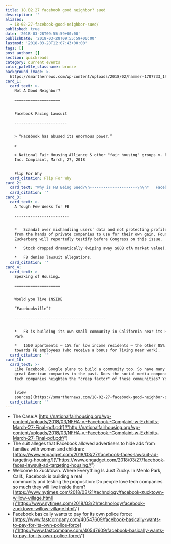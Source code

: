 ```yaml
---
title: 18.02.27 facebook good neighbor? sued
description: ''
aliases:
  - 18-02-27-facebook-good-neighbor-sued/
published: true
date: '2018-03-28T09:55:59+00:00'
publishDate: '2018-03-28T09:55:59+00:00'
lastmod: '2018-03-28T12:07:43+00:00'
tags: []
post_author: []
section: quickreads
category: current events
color_palette_classname: bronze
background_image: >-
  https://smarthernews.com/wp-content/uploads/2018/02/hammer-1707733_1920-360x360.jpg
card_1:
  card_text: >-
    Not A Good Neighbor?

    ====================


    Facebook Facing Lawsuit

    -----------------------


    > “Facebook has abused its enormous power.”

    > 

    > National Fair Housing Alliance & other "fair housing" groups v. Facebook,
    Inc. Complaint, March, 27, 2018


    Flip For Why
  card_citation: Flip For Why
card_2:
  card_text: "Why is FB Being Sued?\n---------------------\n\n*   Facebook offers companies ways to advertise or “target” certain people by age, gender, etc.\n*   Housing groups suing say this FB feature allows “landlords and real estate brokers to exclude families with children, women, and other protected classes of people from receiving housing ads.a\x1D\n*   **Bottom Line: FB is accused of enabling housing discrimination.**"
  card_citation: ''
card_3:
  card_text: >-
    A Tough Few Weeks for FB

    ------------------------


    *   Scandal over mishandling users’ data and not protecting profile data
    from the hands of private companies to use for their own gain. Founder Mark
    Zuckerberg will reportedly testify before Congress on this issue.

    *   Stock dropped dramatically (wiping away $80B ofA market value).

    *   FB denies lawsuit allegations.
  card_citation: ''
card_4:
  card_text: >-
    Speaking of Housing…

    ====================


    Would you live INSIDE  

    “Facebookville”?

    ----------------------------------------


    *   FB is building its own small community in California near its HQ: Willow
    Park

    *   1500 apartments – 15% for low income residents – the other 85% catered
    towards FB employees (who receive a bonus for living near work).
  card_citation: ''
card_10:
  card_text: >-
    Like Facebook, Google plans to build a community too. So have many other
    great American companies in the past. Does the social media component of the
    tech companies heighten the "creep factor" of these communities? You decide.


    [view
    sources](https://smarthernews.com/18-02-27-facebook-good-neighbor-sued/)
  card_citation: ''
---
```

*   The Case:A [http://nationalfairhousing.org/wp-content/uploads/2018/03/NFHA-v.-Facebook.-Complaint-w-Exhibits-March-27-Final-pdf.pdf](\"http://nationalfairhousing.org/wp-content/uploads/2018/03/NFHA-v.-Facebook.-Complaint-w-Exhibits-March-27-Final-pdf.pdf\")
*   The suit alleges that Facebook allowed advertisers to hide ads from families with women and children: [https://www.engadget.com/2018/03/27/facebook-faces-lawsuit-ad-targeting-housing/](\"https://www.engadget.com/2018/03/27/facebook-faces-lawsuit-ad-targeting-housing/\")
*   Welcome to Zucktown. Where Everything Is Just Zucky. In Menlo Park, Calif., Facebook is building a real  
    community and testing the proposition: Do people love tech companies so much they will live inside them?[https://www.nytimes.com/2018/03/21/technology/facebook-zucktown-willow-village.html](\"https://www.nytimes.com/2018/03/21/technology/facebook-zucktown-willow-village.html\")
*   Facebook basically wants to pay for its own police force: [https://www.fastcompany.com/40547609/facebook-basically-wants-to-pay-for-its-own-police-force](\"https://www.fastcompany.com/40547609/facebook-basically-wants-to-pay-for-its-own-police-force\")